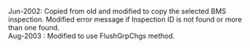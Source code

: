 Jun-2002: Copied from old and modified to copy the selected BMS inspection.  Modified error message if Inspection ID is not found or more than one found.  Aug-2003 : Modified to use FlushGrpChgs method.